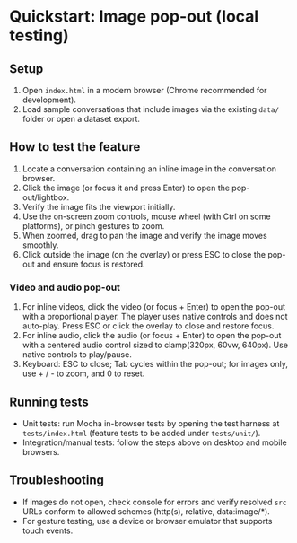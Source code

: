 # Quickstart: Image pop-out (local testing)

## Setup

1. Open `index.html` in a modern browser (Chrome recommended for development).
2. Load sample conversations that include images via the existing `data/` folder or open a dataset export.

## How to test the feature

1. Locate a conversation containing an inline image in the conversation browser.
2. Click the image (or focus it and press Enter) to open the pop-out/lightbox.
3. Verify the image fits the viewport initially.
4. Use the on-screen zoom controls, mouse wheel (with Ctrl on some platforms), or pinch gestures to zoom.
5. When zoomed, drag to pan the image and verify the image moves smoothly.
6. Click outside the image (on the overlay) or press ESC to close the pop-out and ensure focus is restored.

### Video and audio pop-out

1. For inline videos, click the video (or focus + Enter) to open the pop-out with a proportional player. The player uses native controls and does not auto-play. Press ESC or click the overlay to close and restore focus.
2. For inline audio, click the audio (or focus + Enter) to open the pop-out with a centered audio control sized to clamp(320px, 60vw, 640px). Use native controls to play/pause.
3. Keyboard: ESC to close; Tab cycles within the pop-out; for images only, use + / - to zoom, and 0 to reset.

## Running tests

- Unit tests: run Mocha in-browser tests by opening the test harness at `tests/index.html` (feature tests to be added under `tests/unit/`).
- Integration/manual tests: follow the steps above on desktop and mobile browsers.

## Troubleshooting

- If images do not open, check console for errors and verify resolved `src` URLs conform to allowed schemes (http(s), relative, data:image/*).
- For gesture testing, use a device or browser emulator that supports touch events.
